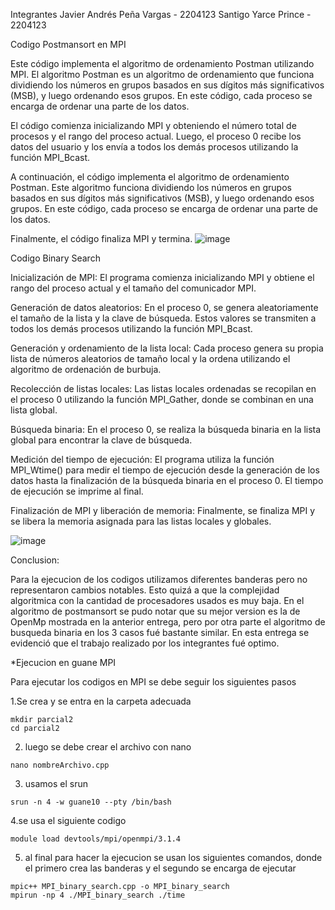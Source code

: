 Integrantes
Javier Andrés Peña Vargas - 2204123 
Santigo Yarce Prince - 2204123


Codigo Postmansort en MPI 

Este código implementa el algoritmo de ordenamiento Postman utilizando MPI.
El algoritmo Postman es un algoritmo de ordenamiento que funciona dividiendo los números en grupos basados en sus dígitos más significativos (MSB),
y luego ordenando esos grupos. En este código, cada proceso se encarga de ordenar una parte de los datos.

El código comienza inicializando MPI y obteniendo el número total de procesos y el rango del proceso actual. 
Luego, el proceso 0 recibe los datos del usuario y los envía a todos los demás procesos utilizando la función MPI_Bcast.

A continuación, el código implementa el algoritmo de ordenamiento Postman.
Este algoritmo funciona dividiendo los números en grupos basados en sus dígitos más significativos (MSB),
y luego ordenando esos grupos. En este código, cada proceso se encarga de ordenar una parte de los datos.

Finalmente, el código finaliza MPI y termina.
![image](https://github.com/SC3UIS/IntroPP2204123./assets/143100480/90f4640f-889c-4449-9314-634ce1a44b6d)

Codigo Binary Search

Inicialización de MPI: El programa comienza inicializando MPI y obtiene el rango del proceso actual y el tamaño del comunicador MPI.

Generación de datos aleatorios: En el proceso 0, se genera aleatoriamente el tamaño de la lista y la clave de búsqueda. Estos valores se transmiten a todos los demás procesos utilizando la función MPI_Bcast.

Generación y ordenamiento de la lista local: Cada proceso genera su propia lista de números aleatorios de tamaño local y la ordena utilizando el algoritmo de ordenación de burbuja.

Recolección de listas locales: Las listas locales ordenadas se recopilan en el proceso 0 utilizando la función MPI_Gather, donde se combinan en una lista global.

Búsqueda binaria: En el proceso 0, se realiza la búsqueda binaria en la lista global para encontrar la clave de búsqueda.

Medición del tiempo de ejecución: El programa utiliza la función MPI_Wtime() para medir el tiempo de ejecución desde la generación de los datos hasta la finalización de la búsqueda binaria en el proceso 0. El tiempo de ejecución se imprime al final.

Finalización de MPI y liberación de memoria: Finalmente, se finaliza MPI y se libera la memoria asignada para las listas locales y globales.

![image](https://github.com/SC3UIS/IntroPP2204123./assets/143100480/72189e59-ef9e-4f58-b313-5aeec7560ce9)

Conclusion:

Para la ejecucion de los codigos utilizamos diferentes banderas pero no representaron cambios notables. Esto quizá a que la complejidad algoritmica con la cantidad de procesadores usados es muy baja.
En el algoritmo de postmansort se pudo notar que su mejor version es la de OpenMp mostrada en la anterior entrega, pero por otra parte el algoritmo de busqueda binaria en los 3 casos fué bastante similar.
En esta entrega se evidenció que el trabajo realizado por los integrantes fué optimo. 

*Ejecucion en guane MPI

Para ejecutar los codigos en MPI se debe seguir los siguientes pasos

1.Se crea y se entra en la carpeta adecuada
```
mkdir parcial2
cd parcial2
```
2. luego se debe crear el archivo con nano 

```
nano nombreArchivo.cpp
```

3. usamos el srun
```
srun -n 4 -w guane10 --pty /bin/bash
```
4.se usa el siguiente codigo
```
module load devtools/mpi/openmpi/3.1.4
```
5. al final para hacer la ejecucion se usan los siguientes comandos, donde el primero crea las banderas y el segundo se encarga de ejecutar
```
mpic++ MPI_binary_search.cpp -o MPI_binary_search
mpirun -np 4 ./MPI_binary_search ./time

```
